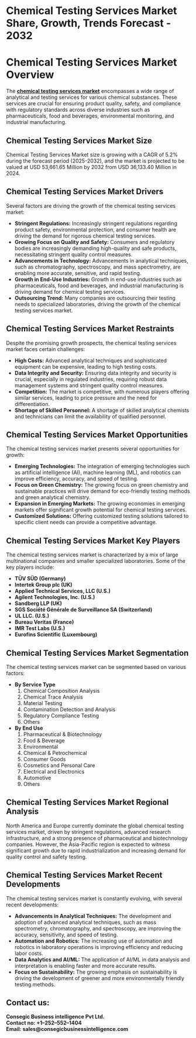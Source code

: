 # Chemical Testing Services Market Share, Growth, Trends Forecast - 2032
<h1><b>Chemical Testing Services Market Overview</b></h1>

<p>The <a href="https://www.consegicbusinessintelligence.com/request-sample/1940"><b>chemical testing services market</b></a> encompasses a wide range of analytical and testing services for various chemical substances. These services are crucial for ensuring product quality, safety, and compliance with regulatory standards across diverse industries such as pharmaceuticals, food and beverages, environmental monitoring, and industrial manufacturing.</p>

<h2><b>Chemical Testing Services Market Size</b></h2>
<p>Chemical Testing Services Market size is growing with a CAGR of 5.2% during the forecast period (2025-2032), and the market is projected to be valued at USD 53,661.65 Million by 2032 from USD 36,133.40 Million in 2024.</p>

<h2><b>Chemical Testing Services Market Drivers</b></h2>
<p>Several factors are driving the growth of the chemical testing services market:</p>
<ul>
<li><b>Stringent Regulations:</b> Increasingly stringent regulations regarding product safety, environmental protection, and consumer health are driving the demand for rigorous chemical testing services.</li>
<li><b>Growing Focus on Quality and Safety:</b> Consumers and regulatory bodies are increasingly demanding high-quality and safe products, necessitating stringent quality control measures.</li>
<li><b>Advancements in Technology:</b> Advancements in analytical techniques, such as chromatography, spectroscopy, and mass spectrometry, are enabling more accurate, sensitive, and rapid testing.</li>
<li><b>Growth in End-Use Industries:</b> Growth in end-use industries such as pharmaceuticals, food and beverages, and industrial manufacturing is driving demand for chemical testing services.</li>
<li><b>Outsourcing Trend:</b> Many companies are outsourcing their testing needs to specialized laboratories, driving the growth of the chemical testing services market.</li>
</ul>

<h2><b>Chemical Testing Services Market Restraints</b></h2>
<p>Despite the promising growth prospects, the chemical testing services market faces certain challenges:</p>
<ul>
<li><b>High Costs:</b> Advanced analytical techniques and sophisticated equipment can be expensive, leading to high testing costs.</li>
<li><b>Data Integrity and Security:</b> Ensuring data integrity and security is crucial, especially in regulated industries, requiring robust data management systems and stringent quality control measures.</li>
<li><b>Competition:</b> The market is competitive, with numerous players offering similar services, leading to price pressure and the need for differentiation.</li>
<li><b>Shortage of Skilled Personnel:</b> A shortage of skilled analytical chemists and technicians can limit the availability of qualified personnel.</li>
</ul>

<h2><b>Chemical Testing Services Market Opportunities</b></h2>
<p>The chemical testing services market presents several opportunities for growth:</p>
<ul>
<li><b>Emerging Technologies:</b> The integration of emerging technologies such as artificial intelligence (AI), machine learning (ML), and robotics can improve efficiency, accuracy, and speed of testing.</li>
<li><b>Focus on Green Chemistry:</b> The growing focus on green chemistry and sustainable practices will drive demand for eco-friendly testing methods and green analytical chemistry.</li>
<li><b>Expansion in Emerging Markets:</b> The growing economies in emerging markets offer significant growth potential for chemical testing services.</li>
<li><b>Customized Solutions:</b> Offering customized testing solutions tailored to specific client needs can provide a competitive advantage.</li>
</ul>

<h2><b>Chemical Testing Services Market Key Players</b></h2>
<p>The chemical testing services market is characterized by a mix of large multinational companies and smaller specialized laboratories. Some of the key players include:</p>
<ul>
<li><b>TÜV SÜD (Germany)</b></li>
<li><b>Intertek Group plc (UK)</b></li>
<li><b>Applied Technical Services, LLC (U.S.)</b></li>
<li><b>Agilent Technologies, Inc. (U.S.)</b></li>
<li><b>Sandberg LLP (UK)</b></li>
<li><b>SGS Société Générale de Surveillance SA (Switzerland)</b></li>
<li><b>UL LLC. (U.S.)</b></li>
<li><b>Bureau Veritas (France)</b></li>
<li><b>IMR Test Labs (U.S.)</b></li>
<li><b>Eurofins Scientific (Luxembourg)</b></li>
</ul>

<h2><b>Chemical Testing Services Market Segmentation</b></h2>
<p>The chemical testing services market can be segmented based on various factors:</p>
<ul>
<li><b>By Service Type</b>
<ol>
<li>Chemical Composition Analysis</li>
<li>Chemical Trace Analysis</li>
<li>Material Testing</li>
<li>Contamination Detection and Analysis</li>
<li>Regulatory Compliance Testing</li>
<li>Others</li>
</ol>
</li>
<li><b>By End Use</b>
<ol>
<li>Pharmaceutical & Biotechnology</li>
<li>Food & Beverage</li>
<li>Environmental</li>
<li>Chemical & Petrochemical</li>
<li>Consumer Goods</li>
<li>Cosmetics and Personal Care</li>
<li>Electrical and Electronics</li>
<li>Automotive</li>
<li>Others</li>
</ol>
</li>
</ul>

<h2><b>Chemical Testing Services Market Regional Analysis</b></h2>
<p>North America and Europe currently dominate the global chemical testing services market, driven by stringent regulations, advanced research infrastructure, and a strong presence of pharmaceutical and biotechnology companies. However, the Asia-Pacific region is expected to witness significant growth due to rapid industrialization and increasing demand for quality control and safety testing.</p>

<h2><b>Chemical Testing Services Market Recent Developments</b></h2>
<p>The chemical testing services market is constantly evolving, with several recent developments:</p>
<ul>
<li><b>Advancements in Analytical Techniques:</b> The development and adoption of advanced analytical techniques, such as mass spectrometry, chromatography, and spectroscopy, are improving the accuracy, sensitivity, and speed of testing.</li>
<li><b>Automation and Robotics:</b> The increasing use of automation and robotics in laboratory operations is improving efficiency and reducing labor costs.</li>
<li><b>Data Analytics and AI/ML:</b> The application of AI/ML in data analysis and interpretation is enabling faster and more accurate results.</li>
<li><b>Focus on Sustainability:</b> The growing emphasis on sustainability is driving the development of greener and more environmentally friendly testing methods.</li>
</ul>

<h2><b>Contact us:</h2>
<p>Consegic Business intelligence Pvt Ltd.<br>
Contact no: +1–252–552–1404<br>
Email: sales@consegicbusinessintelligence.com</b></p>
